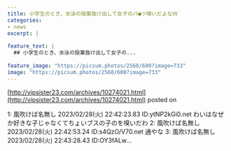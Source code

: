 ```yaml
---
title: 小学生のとき、水泳の授業抜け出して女子のパ●ツ嗅いだよなＷ
categories:
- news
excerpt: |
  
feature_text: |
  ## 小学生のとき、水泳の授業抜け出して女子の...
  
feature_image: "https://picsum.photos/2560/600?image=733"
image: "https://picsum.photos/2560/600?image=733"
---
```


[http://vipsister23.com/archives/10274021.html](http://vipsister23.com/archives/10274021.html)
posted on 

<!--more-->

1: 風吹けば名無し 2023/02/28(火) 22:42:23.83 ID:ytNP2kGi0.net わいはなぜか好きな子じゃなくてちょいブスの子のを嗅いだわ 2: 風吹けば名無し 2023/02/28(火) 22:42:53.24 ID:s4QzO/V70.net 通やな 3: 風吹けば名無し 2023/02/28(火) 22:43:28.43 ID:OY3fALw...
